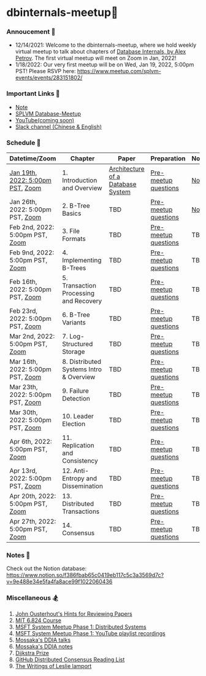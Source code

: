# dbinternals-meetup📔

### Annoucement 📢
- 12/14/2021: Welcome to the dbinternals-meetup, where we hold weekly virtual meetup to talk about chapters of [Database Internals, by Alex Petrov](https://learning.oreilly.com/library/view/database-internals/9781492040330/). The first virtual meetup will meet on Zoom in Jan, 2022!
- 1/18/2022: Our very first meetup will be on Wed, Jan 19, 2022, 5:00pm PST! Please RSVP here: https://www.meetup.com/splvm-events/events/283151802/

### Important Links 🔗
- [Note](https://scarlet-message-9c2.notion.site/f386fbab65c0419eb117c5c3a3569d7c?v=9e488e34e5fa4fa8ace99f1022060436) 
- [SPLVM Database-Meetup](https://microsoft-distributed-system-meetup.github.io/database-meetup/)
- [YouTube(coming soon)](https://www.youtube.com/c/MossakaLvZ)
- [Slack channel (Chinese & English)](https://join.slack.com/t/splvm/shared_invite/zt-11c7tkyoy-gNOtZWwSZsE2UFOtXBw2Wg)

### Schedule 📆
| Datetime/Zoom                | Chapter   | Paper                                                                                                                                 | Preparation | Notes | Recording |
|---------------------------------------------------------------------------------------------|------------|---------------------------------------------------------------------------------------------------------------------------------------|------|-----|----------|
| [Jan 19th, 2022: 5:00pm PST](https://www.meetup.com/splvm-events/events/283151802/), [Zoom](https://us06web.zoom.us/j/88313732922?pwd=QzVDVDc4NU1adGtzZWRxWlhmNTdFQT09) | 1. Introduction and Overview | [Architecture of a Database System](https://dsf.berkeley.edu/papers/fntdb07-architecture.pdf) | [Pre-meetup questions](https://docs.google.com/document/d/1Yq0R5Hv6S8FAlZQVdp03TOirzuckHBXXyvrmPY_05XY/edit?usp=sharing)  | [Note](https://scarlet-message-9c2.notion.site/Chap-1-Intro-Overview-7a6c3584ff724a5b80a71a33ec7b0149) | [Recording](https://youtu.be/coywq_KSuT4)       |
| Jan 26th, 2022: 5:00pm PST, [Zoom](https://us06web.zoom.us/j/88313732922?pwd=QzVDVDc4NU1adGtzZWRxWlhmNTdFQT09) | 2. B-Tree Basics | TBD | [Pre-meetup questions](https://docs.google.com/document/d/1Yq0R5Hv6S8FAlZQVdp03TOirzuckHBXXyvrmPY_05XY/edit?usp=sharing)  | [Note](https://scarlet-message-9c2.notion.site/Chap-2-B-Tree-Basics-d54836310a1b4a52b4fddc1302ddd812) | TBD       |
| Feb 2nd, 2022: 5:00pm PST, [Zoom](https://us06web.zoom.us/j/88313732922?pwd=QzVDVDc4NU1adGtzZWRxWlhmNTdFQT09) | 3. File Formats | TBD | [Pre-meetup questions](https://docs.google.com/document/d/1Yq0R5Hv6S8FAlZQVdp03TOirzuckHBXXyvrmPY_05XY/edit?usp=sharing)  | TBD| TBD       |
| Feb 9nd, 2022: 5:00pm PST, [Zoom](https://us06web.zoom.us/j/88313732922?pwd=QzVDVDc4NU1adGtzZWRxWlhmNTdFQT09) | 4. Implementing B-Trees | TBD | [Pre-meetup questions](https://docs.google.com/document/d/1Yq0R5Hv6S8FAlZQVdp03TOirzuckHBXXyvrmPY_05XY/edit?usp=sharing)  | TBD| TBD       |
| Feb 16th, 2022: 5:00pm PST, [Zoom](https://us06web.zoom.us/j/88313732922?pwd=QzVDVDc4NU1adGtzZWRxWlhmNTdFQT09) | 5. Transaction Processing and Recovery | TBD | [Pre-meetup questions](https://docs.google.com/document/d/1Yq0R5Hv6S8FAlZQVdp03TOirzuckHBXXyvrmPY_05XY/edit?usp=sharing)  | TBD| TBD       |
| Feb 23rd, 2022: 5:00pm PST, [Zoom](https://us06web.zoom.us/j/88313732922?pwd=QzVDVDc4NU1adGtzZWRxWlhmNTdFQT09) | 6. B-Tree Variants | TBD | [Pre-meetup questions](https://docs.google.com/document/d/1Yq0R5Hv6S8FAlZQVdp03TOirzuckHBXXyvrmPY_05XY/edit?usp=sharing)  | TBD| TBD       |
| Mar 2nd, 2022: 5:00pm PST, [Zoom](https://us06web.zoom.us/j/88313732922?pwd=QzVDVDc4NU1adGtzZWRxWlhmNTdFQT09) | 7. Log-Structured Storage | TBD | [Pre-meetup questions](https://docs.google.com/document/d/1Yq0R5Hv6S8FAlZQVdp03TOirzuckHBXXyvrmPY_05XY/edit?usp=sharing)  | TBD| TBD       |
| Mar 16th, 2022: 5:00pm PST, [Zoom](https://us06web.zoom.us/j/88313732922?pwd=QzVDVDc4NU1adGtzZWRxWlhmNTdFQT09) | 8. Distributed Systems Intro & Overview | TBD | [Pre-meetup questions](https://docs.google.com/document/d/1Yq0R5Hv6S8FAlZQVdp03TOirzuckHBXXyvrmPY_05XY/edit?usp=sharing)  | TBD| TBD       |
| Mar 23th, 2022: 5:00pm PST, [Zoom](https://us06web.zoom.us/j/88313732922?pwd=QzVDVDc4NU1adGtzZWRxWlhmNTdFQT09) | 9. Failure Detection | TBD | [Pre-meetup questions](https://docs.google.com/document/d/1Yq0R5Hv6S8FAlZQVdp03TOirzuckHBXXyvrmPY_05XY/edit?usp=sharing)  | TBD| TBD       |
| Mar 30th, 2022: 5:00pm PST, [Zoom](https://us06web.zoom.us/j/88313732922?pwd=QzVDVDc4NU1adGtzZWRxWlhmNTdFQT09) | 10. Leader Election | TBD | [Pre-meetup questions](https://docs.google.com/document/d/1Yq0R5Hv6S8FAlZQVdp03TOirzuckHBXXyvrmPY_05XY/edit?usp=sharing)  | TBD| TBD       |
| Apr 6th, 2022: 5:00pm PST, [Zoom](https://us06web.zoom.us/j/88313732922?pwd=QzVDVDc4NU1adGtzZWRxWlhmNTdFQT09) | 11. Replication and Consistency | TBD | [Pre-meetup questions](https://docs.google.com/document/d/1Yq0R5Hv6S8FAlZQVdp03TOirzuckHBXXyvrmPY_05XY/edit?usp=sharing)  | TBD| TBD       |
| Apr 13rd, 2022: 5:00pm PST, [Zoom](https://us06web.zoom.us/j/88313732922?pwd=QzVDVDc4NU1adGtzZWRxWlhmNTdFQT09) | 12. Anti-Entropy and Dissemination | TBD | [Pre-meetup questions](https://docs.google.com/document/d/1Yq0R5Hv6S8FAlZQVdp03TOirzuckHBXXyvrmPY_05XY/edit?usp=sharing)  | TBD| TBD       |
| Apr 20th, 2022: 5:00pm PST, [Zoom](https://us06web.zoom.us/j/88313732922?pwd=QzVDVDc4NU1adGtzZWRxWlhmNTdFQT09) | 13. Distributed Transactions | TBD | [Pre-meetup questions](https://docs.google.com/document/d/1Yq0R5Hv6S8FAlZQVdp03TOirzuckHBXXyvrmPY_05XY/edit?usp=sharing)  | TBD| TBD       |
| Apr 27th, 2022: 5:00pm PST, [Zoom](https://us06web.zoom.us/j/88313732922?pwd=QzVDVDc4NU1adGtzZWRxWlhmNTdFQT09) | 14. Consensus | TBD | [Pre-meetup questions](https://docs.google.com/document/d/1Yq0R5Hv6S8FAlZQVdp03TOirzuckHBXXyvrmPY_05XY/edit?usp=sharing)  | TBD| TBD       |

### Notes 📝
Check out the Notion database: https://www.notion.so/f386fbab65c0419eb117c5c3a3569d7c?v=9e488e34e5fa4fa8ace99f1022060436

### Miscellaneous 🏂
1. [John Ousterhout's Hints for Reviewing Papers](https://people.eecs.berkeley.edu/~fox/paper_writing.html#rev)
1. [MIT 6.824 Course](http://nil.csail.mit.edu/6.824/2020/schedule.html)
1. [MSFT System Meetup Phase 1: Distributed Systems](https://microsoft-distributed-system-meetup.github.io/distsys-meetup)
2. [MSFT System Meetup Phase 1: YouTube playlist recordings](https://www.youtube.com/playlist?list=PL1voNxn5MODMJxAZVvgFHZ0jZ-fuSut68)
3. [Mossaka's DDIA talks](https://youtube.com/playlist?list=PL1voNxn5MODMbejDv7Q3OM9yIZmfTY4qf)
4. [Mossaka's DDIA notes](https://www.notion.so/47922a32f98148e2af4d1c0c37a15f52?v=5063b00ed0624a9db71175b50084bfc1)
5. [Dijkstra Prize](https://en.wikipedia.org/wiki/Dijkstra_Prize)
6. [GitHub Distributed Consensus Reading List](https://github.com/heidihoward/distributed-consensus-reading-list)
7. [The Writings of Leslie lamport](https://lamport.azurewebsites.net/pubs/pubs.html)
